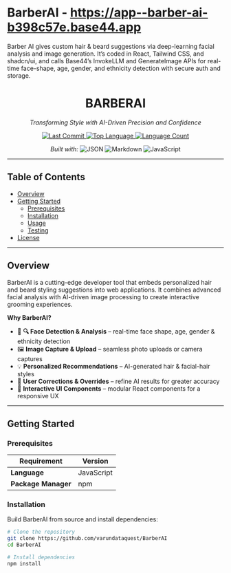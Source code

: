 # BarberAI - https://app--barber-ai-b398c57e.base44.app
Barber AI gives custom hair &amp; beard suggestions via deep-learning facial analysis and image generation. It’s coded in React, Tailwind CSS, and shadcn/ui, and calls Base44’s InvokeLLM and GenerateImage APIs for real-time face-shape, age, gender, and ethnicity detection with secure auth and storage.
<!-- ====================== BARBERAI README ====================== -->
<h1 align="center">BARBERAI</h1>
<p align="center"><em>Transforming Style with AI-Driven Precision and Confidence</em></p>

<p align="center">
  <a href="https://github.com/varundataquest/BarberAI/commits">
    <img src="https://img.shields.io/github/last-commit/varundataquest/BarberAI?style=flat-square" alt="Last Commit">
  </a>
  <a href="https://github.com/varundataquest/BarberAI">
    <img src="https://img.shields.io/github/languages/top/varundataquest/BarberAI?style=flat-square" alt="Top Language">
  </a>
  <a href="https://github.com/varundataquest/BarberAI">
    <img src="https://img.shields.io/github/languages/count/varundataquest/BarberAI?style=flat-square" alt="Language Count">
  </a>
</p>

<p align="center"><em>Built with:</em>
  <img alt="JSON" src="https://img.shields.io/badge/JSON-%23000.svg?style=flat-square&logo=json&logoColor=white">
  <img alt="Markdown" src="https://img.shields.io/badge/Markdown-%23000.svg?style=flat-square&logo=markdown&logoColor=white">
  <img alt="JavaScript" src="https://img.shields.io/badge/JavaScript-F7DF1E.svg?style=flat-square&logo=javascript&logoColor=black">
</p>

---

## Table of Contents
- [Overview](#overview)
- [Getting Started](#getting-started)
  - [Prerequisites](#prerequisites)
  - [Installation](#installation)
  - [Usage](#usage)
  - [Testing](#testing)
- [License](#license)

---

## Overview
BarberAI is a cutting-edge developer tool that embeds personalized hair and beard styling suggestions into web applications. It combines advanced facial analysis with AI-driven image processing to create interactive grooming experiences.  

**Why BarberAI?**  
- 🎯 **🔍 Face Detection & Analysis** – real-time face shape, age, gender & ethnicity detection  
- 🖼️ **Image Capture & Upload** – seamless photo uploads or camera captures  
- 💡 **Personalized Recommendations** – AI-generated hair & facial-hair styles  
- 🔄 **User Corrections & Overrides** – refine AI results for greater accuracy  
- 🚀 **Interactive UI Components** – modular React components for a responsive UX

---

## Getting Started

### Prerequisites
| Requirement | Version |
|-------------|---------|
| **Language** | JavaScript |
| **Package Manager** | npm |

### Installation
Build BarberAI from source and install dependencies:

```bash
# Clone the repository
git clone https://github.com/varundataquest/BarberAI
cd BarberAI

# Install dependencies
npm install
